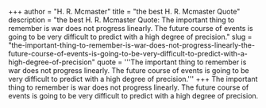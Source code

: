 +++
author = "H. R. Mcmaster"
title = "the best H. R. Mcmaster Quote"
description = "the best H. R. Mcmaster Quote: The important thing to remember is war does not progress linearly. The future course of events is going to be very difficult to predict with a high degree of precision."
slug = "the-important-thing-to-remember-is-war-does-not-progress-linearly-the-future-course-of-events-is-going-to-be-very-difficult-to-predict-with-a-high-degree-of-precision"
quote = '''The important thing to remember is war does not progress linearly. The future course of events is going to be very difficult to predict with a high degree of precision.'''
+++
The important thing to remember is war does not progress linearly. The future course of events is going to be very difficult to predict with a high degree of precision.
